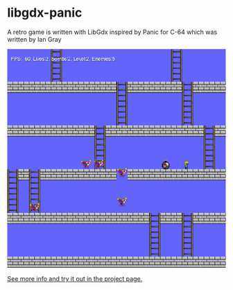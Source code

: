 # libgdx-panic

A retro game is written with LibGdx inspired by Panic for C-64 which was written by Ian Gray

![Screenshot](doc/screenshot.png)

[See more info and try it out in the project page.](peterborkuti.github.io/libgdx-panic)
